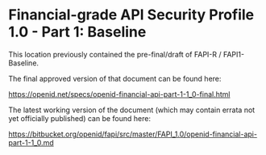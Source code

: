# Financial-grade API Security Profile 1.0 - Part 1: Baseline

This location previously contained the pre-final/draft of FAPI-R / FAPI1-Baseline.

The final approved version of that document can be found here:

https://openid.net/specs/openid-financial-api-part-1-1_0-final.html

The latest working version of the document (which may contain errata not yet officially published) can be found here:

https://bitbucket.org/openid/fapi/src/master/FAPI_1.0/openid-financial-api-part-1-1_0.md
